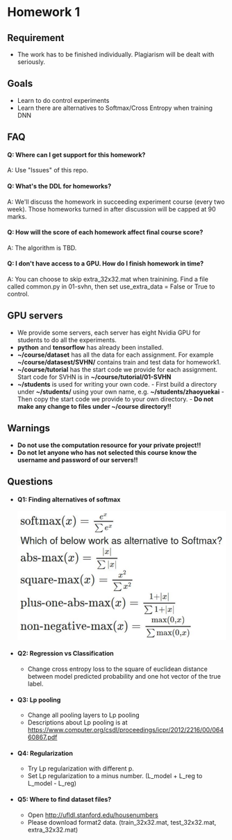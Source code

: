 # Homework 1

## Requirement
- The work has to be finished individually. Plagiarism will be dealt with seriously.

## Goals
- Learn to do control experiments
- Learn there are alternatives to Softmax/Cross Entropy when training DNN

## FAQ
#### Q: Where can I get support for this homework?
A: Use "Issues" of this repo.

#### Q: What's the DDL for homeworks?
A: We'll discuss the homework in succeeding experiment course (every two week). Those homeworks turned in after discussion will be capped at 90 marks.

#### Q: How will the score of each homework affect final course score?
A: The algorithm is TBD.

#### Q: I don't have access to a GPU. How do I finish homework in time?
A: You can choose to skip extra\_32x32.mat when trainining. Find a file called common.py in 01-svhn, then set use\_extra\_data = False or True to control.

## GPU servers
- We provide some servers, each server has eight Nvidia GPU for students to do all the experiments.
- **python** and **tensorflow** has already been installed.
- **~/course/dataset** has all the data for each assignment. For example **~/course/datasest/SVHN/** contains train and test data for homework1.
- **~/course/tutorial** has the start code we provide for each assignment. Start code for SVHN is in **~/course/tutorial/01-SVHN**
- **~/students** is used for writing your own code. 
        - First build a directory under **~/students/** using your own name, e.g. **~/students/zhaoyuekai**
        - Then copy the start code we provide to your own directory.
        - **Do not make any change to files under ~/course directory!!**

## Warnings
- **Do not use the computation resource for your private project!!**
- **Do not let anyone who has not selected this course know the username and password of our servers!!**

## Questions
- #### Q1: Finding alternatives of softmax

  <img src="./images/find_soft.png" width="500px"/>

- #### Q2: Regression vs Classification

  - Change cross entropy loss to the square of euclidean distance between model predicted probability and one hot vector of the true label.

- #### Q3: Lp pooling

  - Change all pooling layers to Lp pooling
  - Descriptions about Lp pooling is at https://www.computer.org/csdl/proceedings/icpr/2012/2216/00/06460867.pdf

- #### Q4: Regularization

  - Try Lp regularization with different p.
  - Set Lp regularization to a minus number. (L_model + L_reg to L_model - L_reg)

- #### Q5: Where to find dataset files?
  - Open http://ufldl.stanford.edu/housenumbers
  - Please download format2 data. (train\_32x32.mat, test\_32x32.mat, extra\_32x32.mat)
